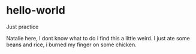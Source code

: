 # hello-world

Just practice

Natalie here, I dont know what to do i find this a little weird.
I just ate some beans and rice, i burned my finger on some chicken. 
